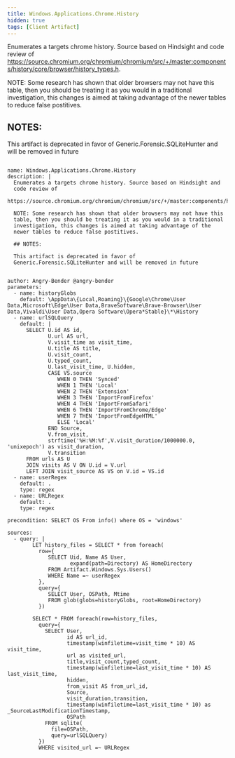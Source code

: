 ```yaml
---
title: Windows.Applications.Chrome.History
hidden: true
tags: [Client Artifact]
---
```


Enumerates a targets chrome history. Source based on Hindsight and
code review of
https://source.chromium.org/chromium/chromium/src/+/master:components/history/core/browser/history_types.h.

NOTE: Some research has shown that older browsers may not have this
table, then you should be treating it as you would in a traditional
investigation, this changes is aimed at taking advantage of the
newer tables to reduce false postitives.

## NOTES:

This artifact is deprecated in favor of
Generic.Forensic.SQLiteHunter and will be removed in future


<pre><code class="language-yaml">
name: Windows.Applications.Chrome.History
description: |
  Enumerates a targets chrome history. Source based on Hindsight and
  code review of
  https://source.chromium.org/chromium/chromium/src/+/master:components/history/core/browser/history_types.h.

  NOTE: Some research has shown that older browsers may not have this
  table, then you should be treating it as you would in a traditional
  investigation, this changes is aimed at taking advantage of the
  newer tables to reduce false postitives.

  ## NOTES:

  This artifact is deprecated in favor of
  Generic.Forensic.SQLiteHunter and will be removed in future


author: Angry-Bender @angry-bender
parameters:
  - name: historyGlobs
    default: \AppData\{Local,Roaming}\{Google\Chrome\User Data,Microsoft\Edge\User Data,BraveSoftware\Brave-Browser\User Data,Vivaldi\User Data,Opera Software\Opera*Stable}\*\History
  - name: urlSQLQuery
    default: |
      SELECT U.id AS id,
             U.url AS url,
             V.visit_time as visit_time,
             U.title AS title,
             U.visit_count,
             U.typed_count,
             U.last_visit_time, U.hidden,
             CASE VS.source
                WHEN 0 THEN &#x27;Synced&#x27;
                WHEN 1 THEN &#x27;Local&#x27;
                WHEN 2 THEN &#x27;Extension&#x27;
                WHEN 3 THEN &#x27;ImportFromFirefox&#x27;
                WHEN 4 THEN &#x27;ImportFromSafari&#x27;
                WHEN 6 THEN &#x27;ImportFromChrome/Edge&#x27;
                WHEN 7 THEN &#x27;ImportFromEdgeHTML&#x27;
                ELSE &#x27;Local&#x27;
             END Source,
             V.from_visit,
             strftime(&#x27;%H:%M:%f&#x27;,V.visit_duration/1000000.0, &#x27;unixepoch&#x27;) as visit_duration,
             V.transition
      FROM urls AS U
      JOIN visits AS V ON U.id = V.url
      LEFT JOIN visit_source AS VS on V.id = VS.id
  - name: userRegex
    default: .
    type: regex
  - name: URLRegex
    default: .
    type: regex

precondition: SELECT OS From info() where OS = &#x27;windows&#x27;

sources:
  - query: |
        LET history_files = SELECT * from foreach(
          row={
             SELECT Uid, Name AS User,
                    expand(path=Directory) AS HomeDirectory
             FROM Artifact.Windows.Sys.Users()
             WHERE Name =~ userRegex
          },
          query={
             SELECT User, OSPath, Mtime
             FROM glob(globs=historyGlobs, root=HomeDirectory)
          })

        SELECT * FROM foreach(row=history_files,
          query={
            SELECT User,
                   id AS url_id,
                   timestamp(winfiletime=visit_time * 10) AS visit_time,
                   url as visited_url,
                   title,visit_count,typed_count,
                   timestamp(winfiletime=last_visit_time * 10) AS last_visit_time,
                   hidden,
                   from_visit AS from_url_id,
                   Source,
                   visit_duration,transition,
                   timestamp(winfiletime=last_visit_time * 10) as _SourceLastModificationTimestamp,
                   OSPath
            FROM sqlite(
              file=OSPath,
              query=urlSQLQuery)
          })
          WHERE visited_url =~ URLRegex

</code></pre>

